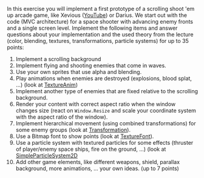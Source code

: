 In this exercise you will implement a first prototype of a scrolling shoot 'em up arcade game, like Xevious ([YouTube](https://www.youtube.com/watch?v=Jlq360e3bdI)) or Darius. We start out with the code (MVC architecture) for a space shooter with advancing enemy fronts and a single screen level.
Implement the following items and answer questions about your implementation and the used theory from the lecture (color, blending, textures, transformations, particle systems) for up to 35 points:
1. Implement a scrolling background
1. Implement flying and shooting enemies that come in waves.
1. Use your own sprites that use alpha and blending.
1. Play animations when enemies are destroyed (explosions, blood splat, ...) (look at [TextureAnim](../TextureAnim))
1. Implement another type of enemies that are fixed relative to the scrolling background.
1. Render your content with correct aspect ratio when the window changes size (react on `Window.Resize` and scale your coordinate system with the aspect ratio of the window).
1. Implement hierarchical movement (using combined transformations) for some enemy groups (look at [Transformation](../Transformation)).
1. Use a Bitmap font to show points (look at [TextureFont](../TextureFont)).
1. Use a particle system with textured particles for some effects (thruster of player/enemy space ships, fire on the ground, ...) (look at [SimpleParticleSystem2D](../SimpleParticleSystem2D)
1. Add other game elements, like different weapons, shield, parallax background, more animations, ... your own ideas. (up to 7 points)